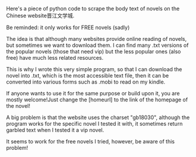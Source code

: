 Here's a piece of python code to scrape the body text of novels on the Chinese website晋江文学城. 

Be reminded: it only works for FREE novels (sadly)

The idea is that although many websites provide online reading of novels, but sometimes we want to download them. I can find many .txt versions of the popular novels (those that need vip) but the less popular ones (also free) have much less related resources.

This is why I wrote this very simple program, so that I can download the novel into .txt, which is the most accessible text file, then it can be converted into various forms such as .mobi to read on my kindle.

If anyone wants to use it for the same purpose or build upon it, you are mostly welcome!Just change the [homeurl] to the link of the homepage of the novel!

A big problem is that the website uses the charset "gb18030", although the program works for the specific novel I tested it with, it sometimes return garbled text when I tested it a vip novel.

It seems to work for the free novels I tried, however, be aware of this problem!
